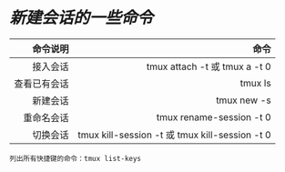 # ***新建会话的一些命令***





|     命令说明 |                                                       命令 |
| ---------------:| -------------------------------------------------------------:|
|        接入会话 |                  tmux attach -t <session-name> 或 tmux a -t 0 |
|    查看已有会话 |                                                       tmux ls |
|        新建会话 |                                                   tmux new -s |
|      重命名会话 |                           tmux rename-session -t 0 <new-name> |
|        切换会话 | tmux kill-session -t <session-name> 或 tmux kill-session -t 0 |


```
列出所有快捷键的命令：tmux list-keys
```











